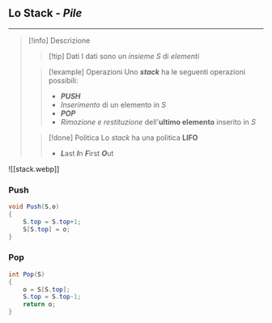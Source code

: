 ## Lo Stack - *Pile*
---
>[!info] Descrizione
>>[!tip] Dati
>>I dati sono un *insieme* $S$ di *elementi*
>
>>[!example] Operazioni
>>Uno ***stack*** ha le seguenti operazioni possibili:
>>- ***PUSH***
>>	- *Inserimento* di un elemento in $S$
>>- ***POP***
>>	- *Rimozione e restituzione* dell'**ultimo elemento** inserito in $S$
>
>>[!done] Politica
>>Lo *stack* ha una politica **LIFO**
>>- ***L***ast ***I***n ***F***irst ***O***ut

![[stack.webp]]
### Push
```java
void Push(S,o)
{
	S.top = S.top+1;
	S[S.top] = o;
}
```

### Pop
```Java
int Pop(S)
{
	o = S[S.top];
	S.top = S.top-1;
	return o;
}
```